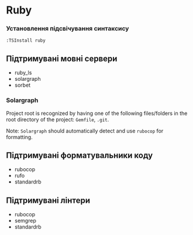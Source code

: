 # Ruby

### Установлення підсвічування синтаксису

```vim
:TSInstall ruby
```

## Підтримувані мовні сервери

- ruby_ls
- solargraph
- sorbet

### Solargraph

Project root is recognized by having one of the following files/folders in the root directory of the project: `Gemfile`, `.git`.

Note: `Solargraph` should automatically detect and use `rubocop` for formatting.

## Підтримувані форматувальники коду

- rubocop
- rufo
- standardrb

## Підтримувані лінтери

- rubocop
- semgrep
- standardrb
